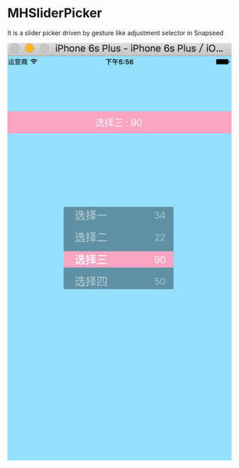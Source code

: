 # MHSliderPicker
It is a slider picker driven by gesture like adjustment selector in Snapseed

![image](https://github.com/ericchuhong/MHSliderPicker/blob/master/ScreenShots/ScreenShot01.png)
